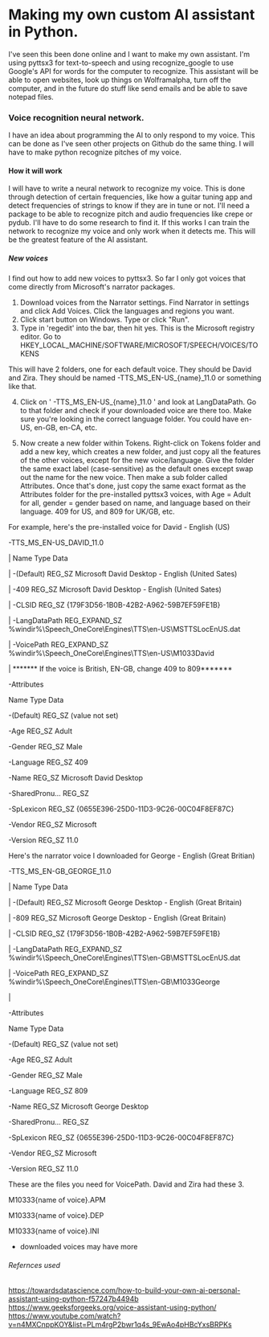 # Making my own custom AI assistant in Python.

I've seen this been done online and I want to make my own assistant. I'm using pyttsx3 for text-to-speech and using recognize_google to use Google's API  for words for the computer to recognize. This assistant will be able to open websites, look up things on Wolframalpha, turn off the computer, and in the future do stuff like send emails and be able to save notepad files.

### Voice recognition neural network.
I have an idea about programming the AI to only respond to my voice. This can be done as I've seen other projects on Github do the same thing. I will have to make python
recognize pitches of my voice.

#### How it will work
I will have to write a neural network to recognize my voice. This is done through detection of certain frequencies, like how a guitar tuning app and detect frequencies
of strings to know if they are in tune or not. I'll need a package to be able to recognize pitch and audio frequencies like crepe or pydub. I'll have to do some research to find it. If this works I can train the network to recognize my voice and only work when it detects me. This will be the greatest feature of the AI assistant.

##### New voices
I find out how to add new voices to pyttsx3. So far I only got voices that come directly from Microsoft's narrator packages.

1) Download voices from the Narrator settings. Find Narrator in settings and click Add Voices. Click the languages and regions you want.
2) Click start button on Windows. Type or click "Run".
3) Type in 'regedit' into the bar, then hit yes. This is the Microsoft registry editor. Go to HKEY_LOCAL_MACHINE/SOFTWARE/MICROSOFT/SPEECH/VOICES/TOKENS

This will have 2 folders, one for each default voice. They should be David and Zira. They should be named -TTS_MS_EN-US_{name}_11.0 or something like that.

4) Click on ' -TTS_MS_EN-US_{name}_11.0 ' and look at LangDataPath. Go to that folder and check if your downloaded voice are there too. Make sure you're looking in the correct language folder. You could have en-US, en-GB, en-CA, etc.

5) Now create a new folder within Tokens. Right-click on Tokens folder and add a new key, which creates a new folder, and just copy all the features of the other voices, except for the new voice/language. Give the folder the same exact label (case-sensitive) as the default ones except swap out the name for the new voice. Then make a sub folder called Attributes. Once that's done, just copy the same exact format as the Attributes folder for the pre-installed pyttsx3 voices, with Age = Adult for all, gender = gender based on name, and language based on their language. 409 for US, and 809 for UK/GB, etc.

For example, here's the pre-installed voice for David - English (US)

-TTS_MS_EN-US_DAVID_11.0

| Name Type Data

| -(Default) REG_SZ Microsoft David Desktop - English (United Sates)

| -409 REG_SZ Microsoft David Desktop - English (United Sates)

| -CLSID REG_SZ {179F3D56-1B0B-42B2-A962-59B7EF59FE1B}

| -LangDataPath REG_EXPAND_SZ %windir%\Speech_OneCore\Engines\TTS\en-US\MSTTSLocEnUS.dat

| -VoicePath REG_EXPAND_SZ %windir%\Speech_OneCore\Engines\TTS\en-US\M1033David

| ******* If the voice is British, EN-GB, change 409 to 809*******

-Attributes

Name Type Data

-(Default) REG_SZ (value not set)

-Age REG_SZ Adult

-Gender REG_SZ Male

-Language REG_SZ 409

-Name REG_SZ Microsoft David Desktop

-SharedPronu... REG_SZ

-SpLexicon REG_SZ {0655E396-25D0-11D3-9C26-00C04F8EF87C}

-Vendor REG_SZ Microsoft

-Version REG_SZ 11.0

Here's the narrator voice I downloaded for George - English (Great Britian)

-TTS_MS_EN-GB_GEORGE_11.0

| Name Type Data

| -(Default) REG_SZ Microsoft George Desktop - English (Great Britain)

| -809 REG_SZ Microsoft George Desktop - English (Great Britain)

| -CLSID REG_SZ {179F3D56-1B0B-42B2-A962-59B7EF59FE1B}

| -LangDataPath REG_EXPAND_SZ %windir%\Speech_OneCore\Engines\TTS\en-GB\MSTTSLocEnUS.dat

| -VoicePath REG_EXPAND_SZ %windir%\Speech_OneCore\Engines\TTS\en-GB\M1033George

|

-Attributes

Name Type Data

-(Default) REG_SZ (value not set)

-Age REG_SZ Adult

-Gender REG_SZ Male

-Language REG_SZ 809

-Name REG_SZ Microsoft George Desktop

-SharedPronu... REG_SZ

-SpLexicon REG_SZ {0655E396-25D0-11D3-9C26-00C04F8EF87C}

-Vendor REG_SZ Microsoft

-Version REG_SZ 11.0

These are the files you need for VoicePath. David and Zira had these 3.

M10333{name of voice}.APM

M10333{name of voice}.DEP

M10333{name of voice}.INI

+ downloaded voices may have more

###### Refernces used
https://towardsdatascience.com/how-to-build-your-own-ai-personal-assistant-using-python-f57247b4494b
https://www.geeksforgeeks.org/voice-assistant-using-python/
https://www.youtube.com/watch?v=n4MXCnppKOY&list=PLm4rgP2bwr1q4s_9EwAo4pHBcYxsBRPKs

